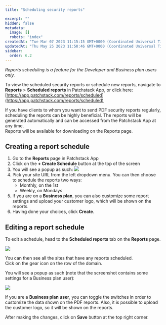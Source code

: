 ```yaml
---
title: "Scheduling security reports"

excerpt: ""
hidden: false
metadata: 
  image: []
  robots: "index"
createdAt: "Tue Mar 07 2023 11:15:15 GMT+0000 (Coordinated Universal Time)"
updatedAt: "Thu May 25 2023 11:50:46 GMT+0000 (Coordinated Universal Time)"
sidebar:
  order: 6.2
---
```

_Reports scheduling is a feature for the Developer and Business plan users only._

To view the scheduled security reports or schedule new reports, navigate to  
**Reports** > **Scheduled reports** in Patchstack App, or click here: [https://app.patchstack.com/reports/scheduled](https://app.patchstack.com/reports/scheduled)

If you have clients to whom you want to send PDF security reports regularly, scheduling the reports can be highly beneficial. The reports will be generated automatically and can be accessed from the Patchstack App at any time.  
Reports will be available for downloading on the Reports page.

## Creating a report schedule

1. Go to the **Reports** page in Patchstack App
2. Click on the **+ Create Schedule** button at the top of the screen
3. You will see a popup as such: ![](@images/patchstack-scheduling-reports.png)
4. Pick your site URL from the left dropdown menu. You can then choose to schedule the reports two ways:
    * Monthly, on the 1st
    * Weekly, on Mondays
5. If you are on a **Business plan**, you can also customize some report settings and upload your customer logo, which will be shown on the reports.
6. Having done your choices, click **Create**.

## Editing a report schedule

To edit a schedule, head to the **Scheduled reports** tab on the **Reports** page.

![](@images/patchstack-scheduled-reports.png)

You can then see all the sites that have any reports scheduled.  
Cick on the gear icon on the row of the domain. 

You will see a popup as such (note that the screenshot contains some settings for a Business plan user):

![](@images/patchstack-edit-report-schedule.png)

If you are a **Business plan user**, you can toggle the switches in order to customize the data shown on the PDF reports. Also, it is possible to upload the customer logo, so it will be shown on the reports.

After making the changes, click on **Save** button at the top right corner.
